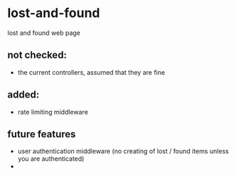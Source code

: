 # lost-and-found
lost and found web page


## not checked:
- the current controllers, assumed that they are fine

## added:
- rate limiting middleware

## future features
- user authentication middleware (no creating of lost / found items unless you are authenticated)
- 